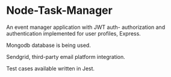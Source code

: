 # Node-Task-Manager

An event manager application with JWT auth- authorization and authentication implemented for user profiles, Express. 

Mongodb database is being used. 

Sendgrid, third-party email platform integration.

Test cases available written in Jest.

